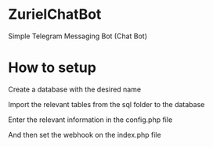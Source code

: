 # ZurielChatBot

Simple Telegram Messaging Bot (Chat Bot)

# How to setup
Create a database with the desired name

Import the relevant tables from the sql folder to the database

Enter the relevant information in the config.php file

And then set the webhook on the index.php file
